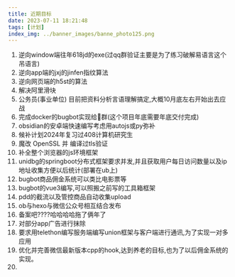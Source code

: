 ```yaml
---
title: 近期目标
date: 2023-07-11 18:21:48
tags: [计划]
index_img: ../banner_images/banne_photo125.png
---
```


1. 逆向window端往年618jd的exe(过qq群验证主要是为了练习破解易语言这个吊语言)
2. 逆向app端的jxj的jinfen指纹算法
3. 逆向网页端的h5st的算法
4. 解决阿里滑块
5. 公务员(事业单位)   目前把资料分析言语理解搞定,大概10月底左右开始出去应战
6. 完成docker的bugbot实现给🐏群(这个项目年底需要年底交付完成)
7. obsidian的安卓端快速编写考虑用autojs或py弥补
8. 候补计划2024年复习过408计算机研究生
9. 魔改 OpenSSL 并 编译过tls验证
10. 补全整个浏览器的js环境框架
11. unidbg的springboot分布式框架要求并发,并且获取用户每日访问数量以及ip地址收集方便以后统计(部署在ub上)
12. bugbot商品佣金系统可以类比电影票等
13. bugbot的vue3编写,可以照搬之前写的工具箱框架
14. pdd的截流以及管控商品自动收集upload
15. ob与hexo与微信公众号相互结合发布
16. 备案吧????哈哈哈哈拖了俩年了
17. 对部分app广告进行抹除
18. 要求用telethon编写服务端编写union框架与客户端进行通讯,为了实现一对多应用
19. 优化并完善微信最新版本cpp的hook,达到养老的目标,也为了以后佣金系统的实现。
20. 